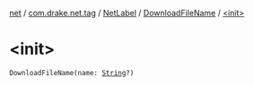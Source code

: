 [net](../../../index.md) / [com.drake.net.tag](../../index.md) / [NetLabel](../index.md) / [DownloadFileName](index.md) / [&lt;init&gt;](./-init-.md)

# &lt;init&gt;

`DownloadFileName(name: `[`String`](https://kotlinlang.org/api/latest/jvm/stdlib/kotlin/-string/index.html)`?)`